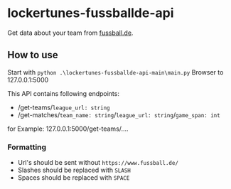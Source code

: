 # lockertunes-fussballde-api

Get data about your team from [fussball.de](https://www.fussball.de).

## How to use

Start with ```python .\lockertunes-fussballde-api-main\main.py```
Browser to 127.0.0.1:5000

This API contains following endpoints:

- /get-teams/`league_url: string`
- /get-matches/`team_name: string`/`league_url: string`/`game_span: int`

for Example: 127.0.0.1:5000/get-teams/....

### Formatting

- Url's should be sent without `https://www.fussball.de/`
- Slashes should be replaced with `SLASH`
- Spaces should be replaced with `SPACE`

